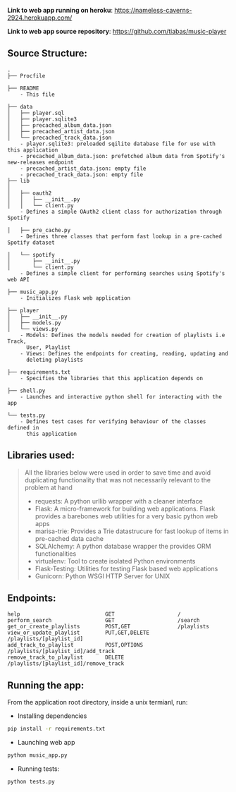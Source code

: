 **Link to web app running on heroku**: https://nameless-caverns-2924.herokuapp.com/

**Link to web app source repository**: https://github.com/tiabas/music-player

Source Structure:
----------------
```
.
├── Procfile

├── README 
	- This file

├── data
│   ├── player.sql
│   ├── player.sqlite3
│   ├── precached_album_data.json
│   ├── precached_artist_data.json
│   └── precached_track_data.json
	- player.sqlite3: preloaded sqilite database file for use with this application
	- precached_album_data.json: prefetched album data from Spotify's new-releases endpoint
	- precached_artist_data.json: empty file
	- precached_track_data.json: empty file
├── lib
│   
│   ├── oauth2
│   │   ├── __init__.py
│   │   └── client.py
	- Defines a simple OAuth2 client class for authorization through Spotify
	
│   ├── pre_cache.py
	- Defines three classes that perform fast lookup in a pre-cached Spotify dataset 

│   └── spotify
│       ├── __init__.py
│       └── client.py
	- Defines a simple client for performing searches using Spotify's web API

├── music_app.py
	- Initializes Flask web application

├── player
│   ├── __init__.py
│   ├── models.py
│   └── views.py
	- Models: Defines the models needed for creation of playlists i.e Track,
	  User, Playlist
	- Views: Defines the endpoints for creating, reading, updating and 
	  deleting playlists

├── requirements.txt
	- Specifies the libraries that this application depends on

├── shell.py
	- Launches and interactive python shell for interacting with the app

└── tests.py
	- Defines test cases for verifying behaviour of the classes defined in 
	  this application
```

Libraries used:
--------------
> All the libraries below were used in order to save time and avoid duplicating 
functionality that was not necessarily relevant to the problem at hand
>
> - requests: A python urllib wrapper with a cleaner interface
> - Flask: A micro-framework for building web applications. Flask provides a barebones
         web utilities for a very basic python web apps
> - marisa-trie: Provides a Trie datastrucure for fast lookup of items in pre-cached data cache
> - SQLAlchemy: A python database wrapper the provides ORM functionalities
> - virtualenv: Tool to create isolated Python environments
> - Flask-Testing: Utilities for testing Flask based web applications
> - Gunicorn: Python WSGI HTTP Server for UNIX

Endpoints:
----------
```
help                           GET                    /
perform_search                 GET                    /search
get_or_create_playlists        POST,GET               /playlists
view_or_update_playlist        PUT,GET,DELETE         /playlists/[playlist_id]
add_track_to_playlist          POST,OPTIONS           /playlists/[playlist_id]/add_track
remove_track_to_playlist       DELETE                 /playlists/[playlist_id]/remove_track
```

Running the app:
------------------
From the application root directory, inside a unix termianl, run:

- Installing dependencies
```bash
pip install -r requirements.txt
```

- Launching web app
```bash
python music_app.py
```

- Running tests:
```bash
python tests.py
```
